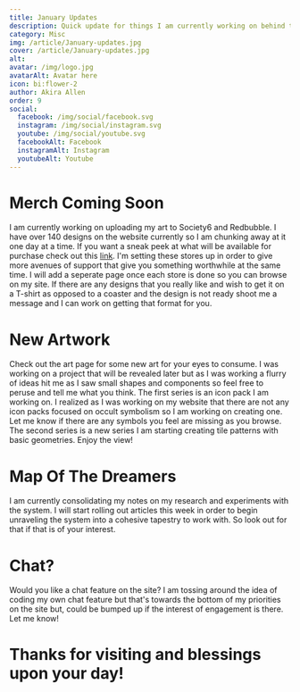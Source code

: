 ```yaml
---
title: January Updates
description: Quick update for things I am currently working on behind the scenes
category: Misc
img: /article/January-updates.jpg
cover: /article/January-updates.jpg
alt: 
avatar: /img/logo.jpg
avatarAlt: Avatar here
icon: bi:flower-2
author: Akira Allen
order: 9
social:
  facebook: /img/social/facebook.svg
  instagram: /img/social/instagram.svg
  youtube: /img/social/youtube.svg
  facebookAlt: Facebook
  instagramAlt: Instagram
  youtubeAlt: Youtube
---
```

# Merch Coming Soon

I am currently working on uploading my art to Society6 and Redbubble. I have over 140 designs on the website currently so I am chunking away at it one day at a time. If you want a sneak peek at what will be available for purchase check out this [link](https://society6.com/rivreofsoma). I'm setting these stores up in order to give more avenues of support that give you something worthwhile at the same time. I will add a seperate page once each store is done so you can browse on my site. If there are any designs that you really like and wish to get it on a T-shirt as opposed to a coaster and the design is not ready shoot me a message and I can work on getting that format for you. 

# New Artwork
Check out the art page for some new art for your eyes to consume. I was working on a project that will be revealed later but as I was working a flurry of ideas hit me as I saw small shapes and components so feel free to peruse and tell me what you think. The first series is an icon pack I am working on. I realized as I was working on my website that there are not any icon packs focused on occult symbolism so I am working on creating one. Let me know if there are any symbols you feel are missing as you browse. The second series is a new series I am starting creating tile patterns with basic geometries. Enjoy the view!

# Map Of The Dreamers
I am currently consolidating my notes on my research and experiments with the system. I will start rolling out articles this week in order to begin unraveling the system into a cohesive tapestry to work with. So look out for that if that is of your interest.

# Chat?
Would you like a chat feature on the site? I am tossing around the idea of coding my own chat feature but that's towards the bottom of my priorities on the site but, could be bumped up if the interest of engagement is there. Let me know!

# Thanks for visiting and blessings upon your day!